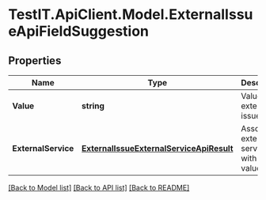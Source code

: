 # TestIT.ApiClient.Model.ExternalIssueApiFieldSuggestion

## Properties

Name | Type | Description | Notes
------------ | ------------- | ------------- | -------------
**Value** | **string** | Value of the external issue field | 
**ExternalService** | [**ExternalIssueExternalServiceApiResult**](ExternalIssueExternalServiceApiResult.md) | Associated external service with this value | 

[[Back to Model list]](../README.md#documentation-for-models) [[Back to API list]](../README.md#documentation-for-api-endpoints) [[Back to README]](../README.md)

